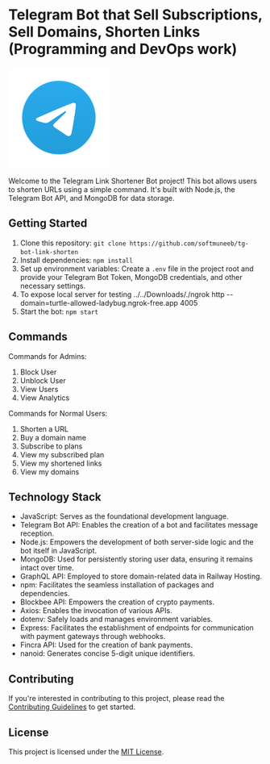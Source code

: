 # Telegram Bot that Sell Subscriptions, Sell Domains, Shorten Links (Programming and DevOps work)

![Telegram Link Shortener Bot](notes/bot.png)

Welcome to the Telegram Link Shortener Bot project! This bot allows users to shorten URLs using a simple command. It's built with Node.js, the Telegram Bot API, and MongoDB for data storage.

## Getting Started

1. Clone this repository: `git clone https://github.com/softmuneeb/tg-bot-link-shorten`
2. Install dependencies: `npm install`
3. Set up environment variables: Create a `.env` file in the project root and provide your Telegram Bot Token, MongoDB credentials, and other necessary settings.
4. To expose local server for testing ../../Downloads/./ngrok http --domain=turtle-allowed-ladybug.ngrok-free.app 4005
5. Start the bot: `npm start`
     
## Commands

Commands for Admins:
1. Block User
2. Unblock User
3. View Users
4. View Analytics

Commands for Normal Users:
1. Shorten a URL
2. Buy a domain name
3. Subscribe to plans
4. View my subscribed plan
5. View my shortened links
6. View my domains

## Technology Stack

- JavaScript: Serves as the foundational development language.
- Telegram Bot API: Enables the creation of a bot and facilitates message reception.
- Node.js: Empowers the development of both server-side logic and the bot itself in JavaScript.
- MongoDB: Used for persistently storing user data, ensuring it remains intact over time.
- GraphQL API: Employed to store domain-related data in Railway Hosting.
- npm: Facilitates the seamless installation of packages and dependencies.
- Blockbee API: Empowers the creation of crypto payments.
- Axios: Enables the invocation of various APIs.
- dotenv: Safely loads and manages environment variables.
- Express: Facilitates the establishment of endpoints for communication with payment gateways through webhooks.
- Fincra API: Used for the creation of bank payments.
- nanoid: Generates concise 5-digit unique identifiers.

## Contributing

If you're interested in contributing to this project, please read the [Contributing Guidelines](CONTRIBUTING.md) to get started.

## License

This project is licensed under the [MIT License](LICENSE).

